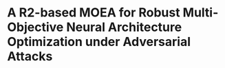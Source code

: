 # A R2-based MOEA for Robust Multi-Objective Neural Architecture Optimization under Adversarial Attacks

